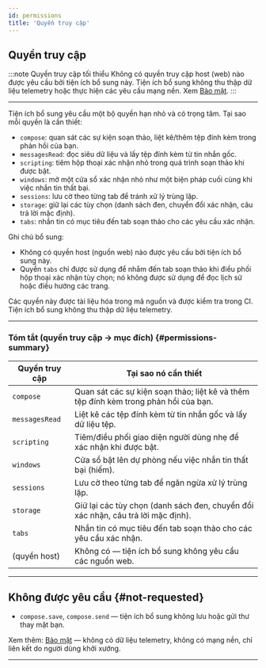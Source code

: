 ```yaml
---
id: permissions
title: 'Quyền truy cập'
---
```


## Quyền truy cập

:::note Quyền truy cập tối thiểu
Không có quyền truy cập host (web) nào được yêu cầu bởi tiện ích bổ sung này. Tiện ích bổ sung không thu thập dữ liệu telemetry hoặc thực hiện các yêu cầu mạng nền. Xem [Bảo mật](privacy).
:::

---

Tiện ích bổ sung yêu cầu một bộ quyền hạn nhỏ và có trọng tâm. Tại sao mỗi quyền là cần thiết:

- `compose`: quan sát các sự kiện soạn thảo, liệt kê/thêm tệp đính kèm trong phản hồi của bạn.
- `messagesRead`: đọc siêu dữ liệu và lấy tệp đính kèm từ tin nhắn gốc.
- `scripting`: tiêm hộp thoại xác nhận nhỏ trong quá trình soạn thảo khi được bật.
- `windows`: mở một cửa sổ xác nhận nhỏ như một biện pháp cuối cùng khi việc nhắn tin thất bại.
- `sessions`: lưu cờ theo từng tab để tránh xử lý trùng lặp.
- `storage`: giữ lại các tùy chọn (danh sách đen, chuyển đổi xác nhận, câu trả lời mặc định).
- `tabs`: nhắn tin có mục tiêu đến tab soạn thảo cho các yêu cầu xác nhận.

Ghi chú bổ sung:

- Không có quyền host (nguồn web) nào được yêu cầu bởi tiện ích bổ sung này.
- Quyền `tabs` chỉ được sử dụng để nhắm đến tab soạn thảo khi điều phối hộp thoại xác nhận tùy chọn; nó không được sử dụng để đọc lịch sử hoặc điều hướng các trang.

Các quyền này được tài liệu hóa trong mã nguồn và được kiểm tra trong CI. Tiện ích bổ sung không thu thập dữ liệu telemetry.

---

### Tóm tắt (quyền truy cập → mục đích) {#permissions-summary}

| Quyền truy cập | Tại sao nó cần thiết                                                                 |
| -------------- | ------------------------------------------------------------------------------------ |
| `compose`      | Quan sát các sự kiện soạn thảo; liệt kê và thêm tệp đính kèm trong phản hồi của bạn. |
| `messagesRead` | Liệt kê các tệp đính kèm từ tin nhắn gốc và lấy dữ liệu tệp.                         |
| `scripting`    | Tiêm/điều phối giao diện người dùng nhẹ để xác nhận khi được bật.                    |
| `windows`      | Cửa sổ bật lên dự phòng nếu việc nhắn tin thất bại (hiếm).                           |
| `sessions`     | Lưu cờ theo từng tab để ngăn ngừa xử lý trùng lặp.                                   |
| `storage`      | Giữ lại các tùy chọn (danh sách đen, chuyển đổi xác nhận, câu trả lời mặc định).     |
| `tabs`         | Nhắn tin có mục tiêu đến tab soạn thảo cho các yêu cầu xác nhận.                     |
| (quyền host)   | Không có — tiện ích bổ sung không yêu cầu các nguồn web.                             |

---

## Không được yêu cầu {#not-requested}

- `compose.save`, `compose.send` — tiện ích bổ sung không lưu hoặc gửi thư thay mặt bạn.

Xem thêm: [Bảo mật](privacy) — không có dữ liệu telemetry, không có mạng nền, chỉ liên kết do người dùng khởi xướng.

---
